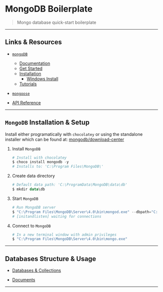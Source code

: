 
# MongoDB Boilerplate

> Mongo database quick-start boilerplate

---

## Links & Resources

- [`mongoDB`](https://github.com/mongodb/node-mongodb-native)
  - [Documentation](https://docs.mongodb.com/)
  - [Get Started](https://docs.mongodb.com/manual/tutorial/getting-started/)
  - [Installation](https://docs.mongodb.com/manual/installation/#tutorial-installation)
    - [Windows Install](https://docs.mongodb.com/manual/tutorial/install-mongodb-on-windows/)
  - [Tutorials](https://github.com/mongodb/node-mongodb-native/tree/master/docs/reference/content/tutorials)

- [`mongoose`](https://github.com/Automattic/mongoose)

- [API Reference](http://mongodb.github.io/node-mongodb-native/3.1/api/)

---

## `MongoDB` Installation & Setup

Install either programatically with `chocolatey` or using the standalone installer which can be found at: [mongodb/download-center](https://www.mongodb.com/download-center/community)

1. Install `MongoDB`

    ```powershell
    # Install with chocolatey
    $ choco install mongodb -y
    # Installs to: 'C:\Program Files\MongoDB\'
    ```

2. Create data directory

    ```powershell
    # Default data path: 'C:\ProgramData\MongoDB\data\db'
    $ mkdir data\db
    ```

3. Start `MongoDB`

    ```powershell
    # Run MongoDB server
    $ "C:\Program Files\MongoDB\Server\4.0\bin\mongod.exe" --dbpath="C:\ProgramData\MongoDB\data\db"
    # [initandlisten] waiting for connections
    ```

4. Connect to `MongoDB`

    ```powershell
    # In a new terminal window with admin privileges
    $ "C:\Program Files\MongoDB\Server\4.0\bin\mongo.exe"
    ```

---

## Databases Structure & Usage

- [Databases & Collections](https://docs.mongodb.com/manual/core/databases-and-collections/)

- [Documents](https://docs.mongodb.com/manual/core/document/)

---
